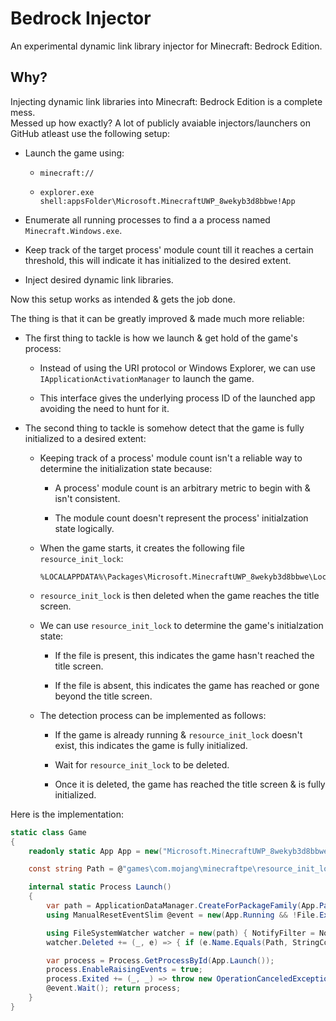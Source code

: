 # Bedrock Injector
An experimental dynamic link library injector for Minecraft: Bedrock Edition.

## Why?
Injecting dynamic link libraries into Minecraft: Bedrock Edition is a complete mess.<br>
Messed up how exactly? A lot of publicly avaiable injectors/launchers on GitHub atleast use the following setup:

- Launch the game using:

   - `minecraft://` 

   - `explorer.exe shell:appsFolder\Microsoft.MinecraftUWP_8wekyb3d8bbwe!App`

- Enumerate all running processes to find a a process named `Minecraft.Windows.exe`.

- Keep track of the target process' module count till it reaches a certain threshold, this will indicate it has initialized to the desired extent.

- Inject desired dynamic link libraries.

Now this setup works as intended & gets the job done. 

The thing is that it can be greatly improved & made much more reliable:

- The first thing to tackle is how we launch & get hold of the game's process:

    - Instead of using the URI protocol or Windows Explorer, we can use `IApplicationActivationManager` to launch the game.

    - This interface gives the underlying process ID of the launched app avoiding the need to hunt for it.

- The second thing to tackle is somehow detect that the game is fully initialized to a desired extent:

    - Keeping track of a process' module count isn't a reliable way to determine the initialization state because:

        - A process' module count is an arbitrary metric to begin with & isn't consistent.

        - The module count doesn't represent the process' initialzation state logically. 

    - When the game starts, it creates the following file `resource_init_lock`:

        ```
        %LOCALAPPDATA%\Packages\Microsoft.MinecraftUWP_8wekyb3d8bbwe\LocalState\games\com.mojang\minecraftpe\resource_init_lock
        ```

    - `resource_init_lock` is then deleted when the game reaches the title screen.

    - We can use `resource_init_lock` to determine the game's initialzation state:

        - If the file is present, this indicates the game hasn't reached the title screen.

        - If the file is absent, this indicates the game has reached or gone beyond the title screen.

    - The detection process can be implemented as follows:

        - If the game is already running & `resource_init_lock` doesn't exist, this indicates the game is fully initialized.

        - Wait for `resource_init_lock` to be deleted.

        - Once it is deleted, the game has reached the title screen & is fully initialized.

Here is the implementation:

```csharp
static class Game
{
    readonly static App App = new("Microsoft.MinecraftUWP_8wekyb3d8bbwe!App");

    const string Path = @"games\com.mojang\minecraftpe\resource_init_lock";

    internal static Process Launch()
    {
        var path = ApplicationDataManager.CreateForPackageFamily(App.PackageFamilyName).LocalFolder.Path;
        using ManualResetEventSlim @event = new(App.Running && !File.Exists(System.IO.Path.Combine(path, Path)));

        using FileSystemWatcher watcher = new(path) { NotifyFilter = NotifyFilters.FileName, IncludeSubdirectories = true, EnableRaisingEvents = true };
        watcher.Deleted += (_, e) => { if (e.Name.Equals(Path, StringComparison.OrdinalIgnoreCase)) @event.Set(); };

        var process = Process.GetProcessById(App.Launch());
        process.EnableRaisingEvents = true;
        process.Exited += (_, _) => throw new OperationCanceledException();
        @event.Wait(); return process;
    }
}
```
